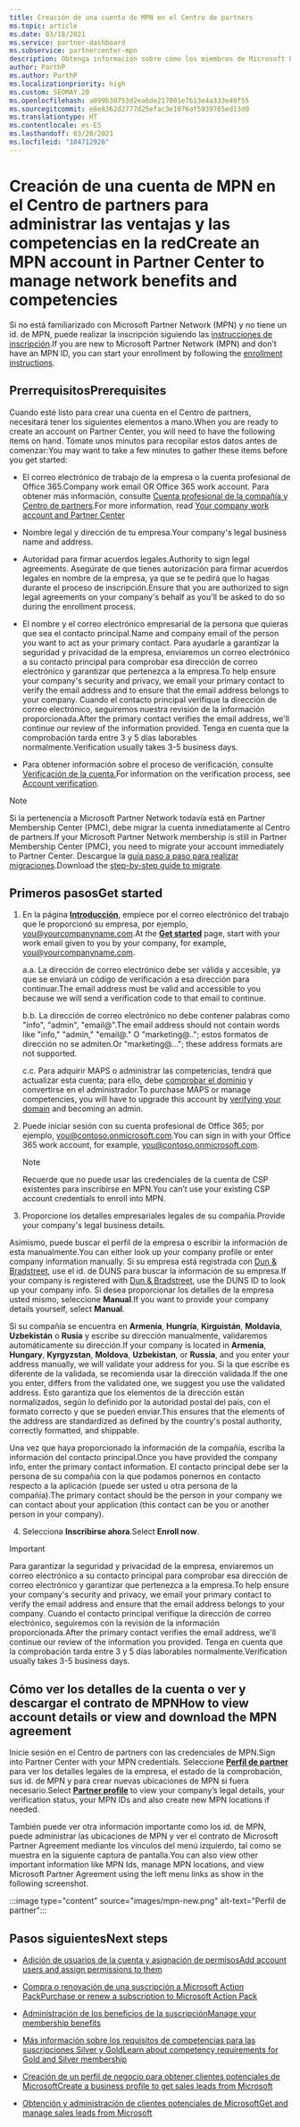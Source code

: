 ```yaml
---
title: Creación de una cuenta de MPN en el Centro de partners
ms.topic: article
ms.date: 03/18/2021
ms.service: partner-dashboard
ms.subservice: partnercenter-mpn
description: Obtenga información sobre cómo los miembros de Microsoft Partner Network pueden crear una cuenta en el Centro de partners para administrar sus ventajas y competencias en la red.
author: ParthP
ms.author: ParthP
ms.localizationpriority: high
ms.custom: SEOMAY.20
ms.openlocfilehash: a099b30753d2ea6de217001e7b13e4a333e40f55
ms.sourcegitcommit: e8e8362d2777d25efac3e1076af5939765ed13d0
ms.translationtype: HT
ms.contentlocale: es-ES
ms.lasthandoff: 03/20/2021
ms.locfileid: "104712926"
---
```

# <a name="create-an-mpn-account-in-partner-center-to-manage-network-benefits-and-competencies"></a><span data-ttu-id="29a3b-103">Creación de una cuenta de MPN en el Centro de partners para administrar las ventajas y las competencias en la red</span><span class="sxs-lookup"><span data-stu-id="29a3b-103">Create an MPN account in Partner Center to manage network benefits and competencies</span></span>


<span data-ttu-id="29a3b-104">Si no está familiarizado con Microsoft Partner Network (MPN) y no tiene un id. de MPN, puede realizar la inscripción siguiendo las [instrucciones de inscripción](https://partner.microsoft.com/dashboard/account/v3/enrollment/introduction/partnership).</span><span class="sxs-lookup"><span data-stu-id="29a3b-104">If you are new to Microsoft Partner Network (MPN) and don’t have an MPN ID, you can start your enrollment by following the [enrollment instructions](https://partner.microsoft.com/dashboard/account/v3/enrollment/introduction/partnership).</span></span>

## <a name="prerequisites"></a><span data-ttu-id="29a3b-105">Prerrequisitos</span><span class="sxs-lookup"><span data-stu-id="29a3b-105">Prerequisites</span></span> 

<span data-ttu-id="29a3b-106">Cuando esté listo para crear una cuenta en el Centro de partners, necesitará tener los siguientes elementos a mano.</span><span class="sxs-lookup"><span data-stu-id="29a3b-106">When you are ready to create an account on Partner Center, you will need to have the following items on hand.</span></span>  <span data-ttu-id="29a3b-107">Tómate unos minutos para recopilar estos datos antes de comenzar:</span><span class="sxs-lookup"><span data-stu-id="29a3b-107">You may want to take a few minutes to gather these items before you get started:</span></span>

- <span data-ttu-id="29a3b-108">El correo electrónico de trabajo de la empresa o la cuenta profesional de Office 365.</span><span class="sxs-lookup"><span data-stu-id="29a3b-108">Company work email OR Office 365 work account.</span></span> <span data-ttu-id="29a3b-109">Para obtener más información, consulte [Cuenta profesional de la compañía y Centro de partners](azure-active-directory-tenants-and-partner-center.md).</span><span class="sxs-lookup"><span data-stu-id="29a3b-109">For more information, read [Your company work account and Partner Center](azure-active-directory-tenants-and-partner-center.md)</span></span> 
 
- <span data-ttu-id="29a3b-110">Nombre legal y dirección de tu empresa.</span><span class="sxs-lookup"><span data-stu-id="29a3b-110">Your company's legal business name and address.</span></span>

- <span data-ttu-id="29a3b-111">Autoridad para firmar acuerdos legales.</span><span class="sxs-lookup"><span data-stu-id="29a3b-111">Authority to sign legal agreements.</span></span> <span data-ttu-id="29a3b-112">Asegúrate de que tienes autorización para firmar acuerdos legales en nombre de la empresa, ya que se te pedirá que lo hagas durante el proceso de inscripción.</span><span class="sxs-lookup"><span data-stu-id="29a3b-112">Ensure that you are authorized to sign legal agreements on your company's behalf as you'll be asked to do so during the enrollment process.</span></span>

- <span data-ttu-id="29a3b-113">El nombre y el correo electrónico empresarial de la persona que quieras que sea el contacto principal.</span><span class="sxs-lookup"><span data-stu-id="29a3b-113">Name and company email of the person you want to act as your primary contact.</span></span> <span data-ttu-id="29a3b-114">Para ayudarle a garantizar la seguridad y privacidad de la empresa, enviaremos un correo electrónico a su contacto principal para comprobar esa dirección de correo electrónico y garantizar que pertenezca a la empresa.</span><span class="sxs-lookup"><span data-stu-id="29a3b-114">To help ensure your company's security and privacy, we email your primary contact to verify the email address and to ensure that the email address belongs to your company.</span></span> <span data-ttu-id="29a3b-115">Cuando el contacto principal verifique la dirección de correo electrónico, seguiremos nuestra revisión de la información proporcionada.</span><span class="sxs-lookup"><span data-stu-id="29a3b-115">After the primary contact verifies the email address, we'll continue our review of the information provided.</span></span> <span data-ttu-id="29a3b-116">Tenga en cuenta que la comprobación tarda entre 3 y 5 días laborables normalmente.</span><span class="sxs-lookup"><span data-stu-id="29a3b-116">Verification usually takes 3-5 business days.</span></span> 

- <span data-ttu-id="29a3b-117">Para obtener información sobre el proceso de verificación, consulte [Verificación de la cuenta.](verification-responses.md)</span><span class="sxs-lookup"><span data-stu-id="29a3b-117">For information on the verification process, see [Account verification](verification-responses.md).</span></span>

>[!NOTE]
><span data-ttu-id="29a3b-118">Si la pertenencia a Microsoft Partner Network todavía está en Partner Membership Center (PMC), debe migrar la cuenta inmediatamente al Centro de partners.</span><span class="sxs-lookup"><span data-stu-id="29a3b-118">If your Microsoft Partner Network membership is still in Partner Membership Center (PMC), you need to migrate your account immediately to Partner Center.</span></span> <span data-ttu-id="29a3b-119">Descargue la [guía paso a paso para realizar migraciones](https://assetsprod.microsoft.com/mpn/migrate-pmc-pc-mpa-guide.pptx).</span><span class="sxs-lookup"><span data-stu-id="29a3b-119">Download the [step-by-step guide to migrate](https://assetsprod.microsoft.com/mpn/migrate-pmc-pc-mpa-guide.pptx).</span></span>

## <a name="get-started"></a><span data-ttu-id="29a3b-120">Primeros pasos</span><span class="sxs-lookup"><span data-stu-id="29a3b-120">Get started</span></span>

1. <span data-ttu-id="29a3b-121">En la página [**Introducción**](https://partner.microsoft.com/dashboard/account/v3/enrollment/introduction/partnership), empiece por el correo electrónico del trabajo que le proporcionó su empresa, por ejemplo, you@yourcompanyname.com.</span><span class="sxs-lookup"><span data-stu-id="29a3b-121">At the [**Get started**](https://partner.microsoft.com/dashboard/account/v3/enrollment/introduction/partnership) page, start with your work email given to you by your company, for example, you@yourcompanyname.com.</span></span>

 
    <span data-ttu-id="29a3b-122">a.</span><span class="sxs-lookup"><span data-stu-id="29a3b-122">a.</span></span>  <span data-ttu-id="29a3b-123">La dirección de correo electrónico debe ser válida y accesible, ya que se enviará un código de verificación a esa dirección para continuar.</span><span class="sxs-lookup"><span data-stu-id="29a3b-123">The email address must be valid and accessible to you because we will send a verification code to that email to continue.</span></span>

    <span data-ttu-id="29a3b-124">b.</span><span class="sxs-lookup"><span data-stu-id="29a3b-124">b.</span></span>  <span data-ttu-id="29a3b-125">La dirección de correo electrónico no debe contener palabras como "info", "admin", "email@".</span><span class="sxs-lookup"><span data-stu-id="29a3b-125">The email address should not contain words like "info," "admin," "email@."</span></span> <span data-ttu-id="29a3b-126">O "marketing@.."; estos formatos de dirección no se admiten.</span><span class="sxs-lookup"><span data-stu-id="29a3b-126">Or "marketing@..."; these address formats are not supported.</span></span>

    <span data-ttu-id="29a3b-127">c.</span><span class="sxs-lookup"><span data-stu-id="29a3b-127">c.</span></span>  <span data-ttu-id="29a3b-128">Para adquirir MAPS o administrar las competencias, tendrá que actualizar esta cuenta; para ello, debe [comprobar el dominio](become-global-admin.md) y convertirse en el administrador.</span><span class="sxs-lookup"><span data-stu-id="29a3b-128">To purchase MAPS or manage competencies, you will have to upgrade this account by [verifying your domain](become-global-admin.md) and becoming an admin.</span></span> 

2. <span data-ttu-id="29a3b-129">Puede iniciar sesión con su cuenta profesional de Office 365; por ejemplo, you@contoso.onmicrosoft.com.</span><span class="sxs-lookup"><span data-stu-id="29a3b-129">You can sign in with your Office 365 work account, for example, you@contoso.onmicrosoft.com.</span></span>

   >[!NOTE]
   > <span data-ttu-id="29a3b-130">Recuerde que no puede usar las credenciales de la cuenta de CSP existentes para inscribirse en MPN.</span><span class="sxs-lookup"><span data-stu-id="29a3b-130">You can’t use your existing CSP account credentials to enroll into MPN.</span></span>

3. <span data-ttu-id="29a3b-131">Proporcione los detalles empresariales legales de su compañía.</span><span class="sxs-lookup"><span data-stu-id="29a3b-131">Provide your company's legal business details.</span></span>

<span data-ttu-id="29a3b-132">Asimismo, puede buscar el perfil de la empresa o escribir la información de esta manualmente.</span><span class="sxs-lookup"><span data-stu-id="29a3b-132">You can either look up your company profile or enter company information manually.</span></span> <span data-ttu-id="29a3b-133">Si su empresa está registrada con [Dun & Bradstreet](https://partner.microsoft.com/marketing/usisvshowcase/dunandbrad), use el id. de DUNS para buscar la información de su empresa.</span><span class="sxs-lookup"><span data-stu-id="29a3b-133">If your company is registered with [Dun & Bradstreet](https://partner.microsoft.com/marketing/usisvshowcase/dunandbrad), use the DUNS ID to look up your company info.</span></span> <span data-ttu-id="29a3b-134">Si desea proporcionar los detalles de la empresa usted mismo, seleccione **Manual**.</span><span class="sxs-lookup"><span data-stu-id="29a3b-134">If you want to provide your company details yourself, select **Manual**.</span></span>

<span data-ttu-id="29a3b-135">Si su compañía se encuentra en **Armenia**, **Hungría**, **Kirguistán**, **Moldavia**, **Uzbekistán** o **Rusia** y escribe su dirección manualmente, validaremos automáticamente su dirección.</span><span class="sxs-lookup"><span data-stu-id="29a3b-135">If your company is located in **Armenia**, **Hungary**, **Kyrgyzstan**, **Moldova**, **Uzbekistan**, or **Russia**, and you enter your address manually, we will validate your address for you.</span></span> <span data-ttu-id="29a3b-136">Si la que escribe es diferente de la validada, se recomienda usar la dirección validada.</span><span class="sxs-lookup"><span data-stu-id="29a3b-136">If the one you enter, differs from the validated one, we suggest you use the validated address.</span></span> <span data-ttu-id="29a3b-137">Esto garantiza que los elementos de la dirección están normalizados, según lo definido por la autoridad postal del país, con el formato correcto y que se pueden enviar.</span><span class="sxs-lookup"><span data-stu-id="29a3b-137">This ensures that the elements of the address are standardized as defined by the country's postal authority, correctly formatted, and shippable.</span></span>  

<span data-ttu-id="29a3b-138">Una vez que haya proporcionado la información de la compañía, escriba la información del contacto principal.</span><span class="sxs-lookup"><span data-stu-id="29a3b-138">Once you have provided the company info, enter the primary contact information.</span></span> <span data-ttu-id="29a3b-139">El contacto principal debe ser la persona de su compañía con la que podamos ponernos en contacto respecto a la aplicación (puede ser usted u otra persona de la compañía).</span><span class="sxs-lookup"><span data-stu-id="29a3b-139">The primary contact should be the person in your company we can contact about your application (this contact can be you or another person in your company).</span></span>

4. <span data-ttu-id="29a3b-140">Selecciona **Inscribirse ahora**.</span><span class="sxs-lookup"><span data-stu-id="29a3b-140">Select **Enroll now**.</span></span>

>[!IMPORTANT]
><span data-ttu-id="29a3b-141">Para garantizar la seguridad y privacidad de la empresa, enviaremos un correo electrónico a su contacto principal para comprobar esa dirección de correo electrónico y garantizar que pertenezca a la empresa.</span><span class="sxs-lookup"><span data-stu-id="29a3b-141">To help ensure your company's security and privacy, we email your primary contact to verify the email address and ensure that the email address belongs to your company.</span></span> <span data-ttu-id="29a3b-142">Cuando el contacto principal verifique la dirección de correo electrónico, seguiremos con la revisión de la información proporcionada.</span><span class="sxs-lookup"><span data-stu-id="29a3b-142">After the primary contact verifies the email address, we'll continue our review of the information you provided.</span></span> <span data-ttu-id="29a3b-143">Tenga en cuenta que la comprobación tarda entre 3 y 5 días laborables normalmente.</span><span class="sxs-lookup"><span data-stu-id="29a3b-143">Verification usually takes 3-5 business days.</span></span> 

## <a name="how-to-view-account-details-or-view-and-download-the-mpn-agreement"></a><span data-ttu-id="29a3b-144">Cómo ver los detalles de la cuenta o ver y descargar el contrato de MPN</span><span class="sxs-lookup"><span data-stu-id="29a3b-144">How to view account details or view and download the MPN agreement</span></span>

<span data-ttu-id="29a3b-145">Inicie sesión en el Centro de partners con las credenciales de MPN.</span><span class="sxs-lookup"><span data-stu-id="29a3b-145">Sign into Partner Center with your MPN credentials.</span></span> <span data-ttu-id="29a3b-146">Seleccione [**Perfil de partner**](https://partner.microsoft.com/pcv/accountsettings/connectedpartnerprofile) para ver los detalles legales de la empresa, el estado de la comprobación, sus id. de MPN y para crear nuevas ubicaciones de MPN si fuera necesario.</span><span class="sxs-lookup"><span data-stu-id="29a3b-146">Select [**Partner profile**](https://partner.microsoft.com/pcv/accountsettings/connectedpartnerprofile) to view your company’s legal details, your verification status, your MPN IDs and also create new MPN locations if needed.</span></span> 

<span data-ttu-id="29a3b-147">También puede ver otra información importante como los id. de MPN, puede administrar las ubicaciones de MPN y ver el contrato de Microsoft Partner Agreement mediante los vínculos del menú izquierdo, tal como se muestra en la siguiente captura de pantalla.</span><span class="sxs-lookup"><span data-stu-id="29a3b-147">You can also view other important information like MPN Ids, manage MPN locations, and view Microsoft Partner Agreement using the left menu links as show in the following screenshot.</span></span>

:::image type="content" source="images/mpn-new.png" alt-text="Perfil de partner":::


## <a name="next-steps"></a><span data-ttu-id="29a3b-149">Pasos siguientes</span><span class="sxs-lookup"><span data-stu-id="29a3b-149">Next steps</span></span>

-  [<span data-ttu-id="29a3b-150">Adición de usuarios de la cuenta y asignación de permisos</span><span class="sxs-lookup"><span data-stu-id="29a3b-150">Add account users and assign permissions to them</span></span>](create-user-accounts-and-set-permissions.md)

-  [<span data-ttu-id="29a3b-151">Compra o renovación de una suscripción a Microsoft Action Pack</span><span class="sxs-lookup"><span data-stu-id="29a3b-151">Purchase or renew a subscription to Microsoft Action Pack</span></span>](mpn-get-action-pack.md)

-  [<span data-ttu-id="29a3b-152">Administración de los beneficios de la suscripción</span><span class="sxs-lookup"><span data-stu-id="29a3b-152">Manage your membership benefits</span></span>](manage-your-partner-network-benefits.md)

-  [<span data-ttu-id="29a3b-153">Más información sobre los requisitos de competencias para las suscripciones Silver y Gold</span><span class="sxs-lookup"><span data-stu-id="29a3b-153">Learn about competency requirements for Gold and Silver membership</span></span>](https://partner.microsoft.com/membership/competencies)

-  [<span data-ttu-id="29a3b-154">Creación de un perfil de negocio para obtener clientes potenciales de Microsoft</span><span class="sxs-lookup"><span data-stu-id="29a3b-154">Create a business profile to get sales leads from Microsoft</span></span>](create-a-marketing-profile.md)

-  [<span data-ttu-id="29a3b-155">Obtención y administración de clientes potenciales de Microsoft</span><span class="sxs-lookup"><span data-stu-id="29a3b-155">Get and manage sales leads from Microsoft</span></span>](manage-leads.md)
